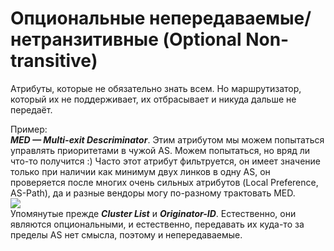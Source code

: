 # Опциональные непередаваемые/нетранзитивные (Optional Non-transitive)

Атрибуты, которые не обязательно знать всем. Но маршрутизатор, который их не поддерживает, их отбрасывает и никуда дальше не передаёт.  

Пример:  
_**MED — Multi-exit Descriminator**_. Этим атрибутом мы можем попытаться управлять приоритетами в чужой AS. Можем попытаться, но вряд ли что-то получится :) Часто этот атрибут фильтруется, он имеет значение только при наличии как минимум двух линков в одну AS, он проверяется после многих очень сильных атрибутов (Local Preference, AS-Path), да и разные вендоры могу по-разному трактовать MED.  
[![](http://img-fotki.yandex.ru/get/9349/83739833.30/0_c7580_71b1f56d_XXXL.png)](http://fotki.yandex.ru/users/ait-it/view/816512/)  
Упомянутые прежде _**Cluster List**_ и _**Originator-ID**_. Естественно, они являются опциональными, и естественно, передавать их куда-то за пределы AS нет смысла, поэтому и непередаваемые.  
